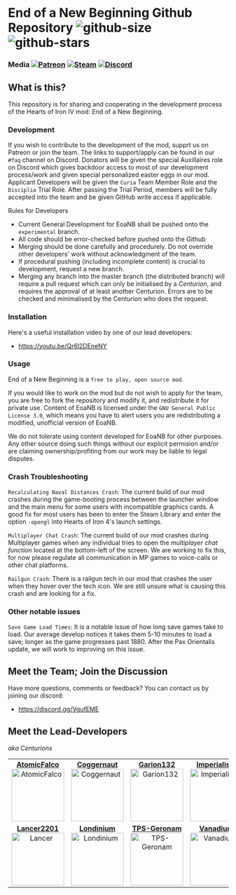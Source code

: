 # End of a New Beginning Github Repository ![github-size]  ![github-stars]

### Media      [![Patreon][patreon-badge]][patreon-link]   [![Steam][steam-badge]][steam-link]   [![Discord][discord-badge]][discord-link]

[github-size]: https://img.shields.io/github/languages/code-size/team-eoanb/EoaNB
[github-stars]: https://img.shields.io/github/stars/team-eoanb/EoaNB?style=social

[patreon-badge]: https://img.shields.io/static/v1?label=Patreon&message=Donate&color=orange&logo=patreon
[patreon-link]: https://www.patreon.com/mod_eoanb

[steam-badge]: https://img.shields.io/static/v1?label=Steam&message=Download&color=lightgrey&logo=steam	
[steam-link]: https://steamcommunity.com/sharedfiles/filedetails/?id=2114093692

[discord-badge]: https://img.shields.io/discord/318668421719916545
[discord-link]: https://discord.gg/VgufEME

## What is this?

This repository is for sharing and cooperating in the development process of the Hearts of Iron IV mod: End of a New Beginning. 

### Development

If you wish to contribute to the development of the mod, supprt us on Patreon or join the team. The links to support/apply can be found in our `#faq` channel on Discord. Donators will be given the special Auxillaires role on Discord which gives backdoor access to most of our development process/work and given special personalized easter eggs in our mod. Applicant Developers will be given the `Curia` Team Member Role and the `Disciplio` Trial Role. After passing the Trial Period, members will be fully accepted into the team and be given GitHub write access if applicable.

Rules for Developers
- Current General Development for EoaNB shall be pushed onto the `experimental` branch.
- All code should be error-checked before pushed onto the Github
- Merging should be done carefully and procedurely. Do not override other developers' work without acknowledgment of the team.
- If procedural pushing (including incomplete content) is crucial to development, request a new branch.
- Merging any branch into the master branch (the distributed branch) will require a pull request which can only be initialised by a *Centurion*, and requires the approval of at least another Centurion. Errors are to be checked and minimalised by the Centurion who does the request.

### Installation

Here's a useful installation video by one of our lead developers: 
- https://youtu.be/Qr6l2DEneNY

### Usage

End of a New Beginning is a `free to play, open source mod`.

If you would like to work on the mod but do not wish to apply for the team, you are free to fork the repository and modify it, and redistribute it for private use. Content of EoaNB is licensed under the `GNU General Public License 3.0`, which means you have to alert users you are redistributing a modified, unofficial version of EoaNB.

We do not tolerate using content developed for EoaNB for other purposes. Any other source doing such things without our explicit permision and/or are claiming ownership/profiting from our work may be liable to legal disputes.

### Crash Troubleshooting

`Recalculating Naval Distances Crash`: The current build of our mod crashes during the game-booting process between the launcher window and the main menu for some users with incompatible graphics cards. A good fix for most users has been to enter the Steam Library and enter the option `-opengl` into Hearts of Iron 4's launch settings.

`Multiplayer Chat Crash`: The current build of our mod crashes during Multiplayer games when any individual tries to open the *multiplayer chat function* located at the bottom-left of the screen. We are working to fix this, for now please regulate all communication in MP games to voice-calls or other chat platforms.

`Railgun Crash`: There is a railgun tech in our mod that crashes the user when they hover over the tech icon. We are still unsure what is causing this crash and are looking for a fix.

### Other notable issues

`Save Game Load Times`: It is a notable issue of how long save games take to load. Our average develop notices it takes them 5-10 minutes to load a save; longer as the game progresses past 1880. After the Pax Orientalis update, we will work to improving on this issue.

## Meet the Team; Join the Discussion

Have more questions, comments or feedback? You can contact us by joining our discord:

- https://discord.gg/VgufEME

## Meet the Lead-Developers
*aka Centurions*
<table>
<tr>
<td align="center">
  <a href = "https://github.com/AtomicSoviet"><strong>AtomicFalco</strong></a>
  <img src="https://cdn.discordapp.com/avatars/264200249545850890/1806a4b3a24bc961790f2e5cf99c63c4.png?size=256" width="120px;" alt="AtomicFalco"/>
</td>
<td align="center">
  <a href = "https://github.com/Coggernaut"><strong>Coggernaut</strong></a>
  <img src="https://media.discordapp.net/attachments/729456479651758220/796211077573640253/Battlemaster_Profile_Pic.jpg" width="120px;" alt="Coggernaut"/>
</td>
<td align="center">
  <a href = "https://github.com/Garion132"><strong>Garion132</strong></a>
  <img src="https://cdn.discordapp.com/avatars/118877444542300164/ee0bac252d2038b1cf77d1b382618918.png?size=256" width="120px;" alt="Garion132"/>
</td>
<td align="center">
  <a href = "https://github.com/Imperialism1"><strong>Imperialism</strong></a>
  <img src="https://cdn.discordapp.com/avatars/254066709252669440/dbe57d4081757cc0aa36ae256e106284.png?size=256" width="120px;" alt="Imperialism"/>
</td>
<td align="center">
  <a href = "https://github.com/Polskastronkkurwa"><strong>Kuba</strong></a>
  <img src="https://cdn.discordapp.com/avatars/320588200026308608/6109e4fcecf4e966d92545d72efdc332.png?size=256" width="120px;" alt="Kuba"/>
</td>
</tr>
<tr>  
<td align="center">
  <a href = "https://github.com/condor93"><strong>Lancer2201</strong></a>
  <img src="https://cdn.discordapp.com/avatars/318886512869507072/652309426aa905288b6824d83f3a4715.png?size=256" width="120px;" alt="Lancer"/>
</td>
<td align="center">
  <a href = "https://github.com/L0ndinium"><strong>Londinium</strong></a>
  <img src="https://cdn.discordapp.com/avatars/246957288881913857/09f0493f82af5544031208bf01afe898.png?size=256" width="120px;" alt="Londinium"/>
</td>
<td align="center">
  <a href = "https://github.com/TPS-Geronam"><strong>TPS-Geronam</strong></a>
  <img src="https://cdn.discordapp.com/avatars/212693204519223296/12c04fd0ebb1cde05159ae6c5c25e41c.png?size=256" width="120px;" alt="TPS-Geronam"/>
</td>
<td align="center">
  <a href = "https://github.com/Vanadium-GITHUB"><strong>Vanadium</strong></a>
  <img src="https://cdn.discordapp.com/avatars/260139598972321793/936e61461f6e82564be9a2b29d3d2f14.png?size=256" width="120px;" alt="Vanadium"/>
</td>
</tr>
</table>
